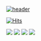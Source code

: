 

[![header](https://capsule-render.vercel.app/api?type=venom&text=Hi-Croppedeyebrow-CDC&fontColor=222222)](https://capsule-render.vercel.app/api?type=venom&text=Hi-Croppedeyebrow-CDC&fontColor=ffffff&fontSize=10&bgcolor=ffffff
)

[![Hits](https://hits.seeyoufarm.com/api/count/incr/badge.svg?url=https%3A%2F%2Fgithub.com%2Fcroppedeyebrow&count_bg=%2379C83D&title_bg=%23D7D6D6&icon=github.svg&icon_color=%23811ABE&title=CDC-GITHUB&edge_flat=false)](https://hits.seeyoufarm.com)



<img src="https://img.shields.io/badge/CSS3-1572B6?style=for-the-badge&logo=css3&logoColor=white">
<img src="https://img.shields.io/badge/HTML-E34F26?style=for-the-badge&logo=html&logoColor=white">
<img src="https://img.shields.io/badge/JAVASCRIPT-F7DF1E?style=for-the-badge&logo=javascript&logoColor=black">
<img src="https://img.shields.io/badge/REACT-61DAFB?style=for-the-badge&logo=react&logoColor=black">





<!--
**croppedeyebrow/croppedeyebrow** is a ✨ _special_ ✨ repository because its `README.md` (this file) appears on your GitHub profile.





